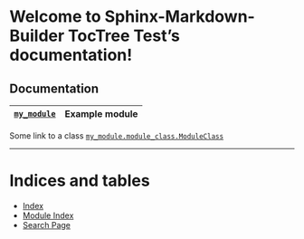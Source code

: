 <meta name="author" content="Liran Funaro"/>
<meta name="copyright" content="Copyright (c) 2023-2023, Liran Funaro."/>
<meta name="version" content="0.6.2"/>

<!-- Taken from https://github.com/FabianNiehaus/sphinx-markdown-builder-toctree-test -->
<!-- Sphinx-Markdown-Builder TocTree Test documentation master file, created by
sphinx-quickstart on Thu Sep  3 12:25:35 2020.
You can adapt this file completely to your liking, but it should at least
contain the root `toctree` directive. -->

<a id="welcome-to-sphinx-markdown-builder-toctree-test-s-documentation"></a>

# Welcome to Sphinx-Markdown-Builder TocTree Test’s documentation!

<a id="documentation"></a>

## Documentation

| [`my_module`](https://localhost/library/my_module.html#module-my_module)   | Example module   |
|----------------------------------------------------------------------------|------------------|

Some link to a class [`my_module.module_class.ModuleClass`](https://localhost/library/my_module.module_class.html#my_module.module_class.ModuleClass)

---

<a id="indices-and-tables"></a>

# Indices and tables

* [Index](https://localhost/genindex.html)
* [Module Index](https://localhost/py-modindex.html)
* [Search Page](https://localhost/search.html)
